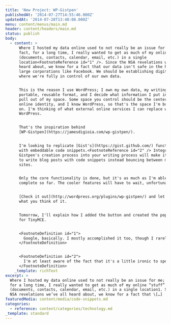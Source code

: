 ```yaml
---
title: 'New Project: WP-Gistpen'
publishedAt: '2014-07-27T14:55:46.000Z'
updatedAt: '2014-07-28T13:40:08.000Z'
menu: content/menus/main.md
header: content/headers/main.md
status: publish
body:
  - content: >
      Where I hosted my data online used to not really be an issue for me; in
      fact, for a long time, I really wanted to get as much of my online "stuff"
      (documents, contacts, calendar, email, etc.) in a single
      location<FootnoteReference id="1" />. Since the NSA revelations we've all
      heard about, we know for a fact that our data isn't safe in the hands of
      large corporations like Facebook. We should be establishing digital spaces
      where we're fully in control of our own data.


      This is the reason I use WordPress; I own my own data, my writing is in a
      portable, reusable format, and I decide what information I put into and
      pull out of my space. Some space you control should be the center of your
      online identity, and I know WordPress, so that's the space I'm building
      on. I'm thinking of what external online services I can replace with
      WordPress.


      That's the inspiration behind
      [WP-Gistpen](https://jamesdigioia.com/wp-gistpen/).


      I'm looking to replicate [Gist's](https://gist.github.com/) functionality
      with embeddable code snippets.<FootnoteReference id="2" /> Integrating the
      Gistpen's creation process into your writing process will make it easier
      to write blog posts with code snippets instead bouncing between multiple
      sites.


      Only the core functionality is done, but it's as much as I'm able to
      complete so far. The cooler features will have to wait, unfortunately.


      [Check it out](http://wordpress.org/plugins/wp-gistpen/) and let me know
      what you think of it.


      Tomorrow, I'll explain how I added the button and created the pop-up modal
      for TinyMCE.


      <FootnoteDefinition id="1">
        Google, basically. I mostly accomplished it too, though I rarely use them for social networking, but they even have my music library. Certainly not "everything," but more than I wish I had, sometimes. Great, single point-of-failure for my online life.
      </FootnoteDefinition>


      <FootnoteDefinition id="2">
        I'm at least aware of the fact that it's a little ironic to speak in big terms about owning your own online space while my contribution is very focused on a small group of people, but I'm building this first because the core of it seems within my skillset while the bigger ideas would teach me a lot. There are definitely a lot of possible ways to make owning your own space easier.
      </FootnoteDefinition>
    _template: richText
excerpt: >
  Where I hosted my data online used to not really be an issue for me; in fact,
  for a long time, I really wanted to get as much of my online “stuff”
  (documents, contacts, calendar, email, etc.) in a single location1. Since the
  NSA revelations we’ve all heard about, we know for a fact that \[…]
featuredMedia: content/media/code-snippets.md
categories:
  - reference: content/categories/technology.md
_template: standard
---
```



